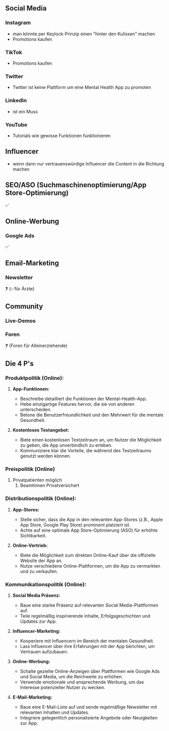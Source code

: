
## Social Media

### Instagram

- man könnte per Keylock-Prinzip einen "hinter den Kulissen" machen
- Promotions kaufen
### TikTok

- Promotions kaufen
### Twitter

- Twitter ist keine Plattform um eine Mental Health App zu promoten
### LinkedIn

- ist ein Muss
### YouTube

- Tutorials wie gewisse Funktionen funktionieren

## Influencer

- wenn dann nur vertrauenswürdige Influencer die Content in die Richtung machen

## SEO/ASO (Suchmaschinenoptimierung/App Store-Optimierung)

✅

## Online-Werbung

### Google Ads

✅

## Email-Marketing

### Newsletter 

❓
(✅für Ärzte)

## Community

### Live-Demos
### Foren

❓ (Foren für Alleinerziehende)


## Die 4 P's

### Produktpolitik (Online):

1. **App-Funktionen:**
    
    - Beschreibe detailliert die Funktionen der Mental-Health-App.
    - Hebe einzigartige Features hervor, die sie von anderen unterscheiden.
    - Betone die Benutzerfreundlichkeit und den Mehrwert für die mentale Gesundheit.
2. **Kostenloses Testangebot:**
    
    - Biete einen kostenlosen Testzeitraum an, um Nutzer die Möglichkeit zu geben, die App unverbindlich zu erleben.
    - Kommuniziere klar die Vorteile, die während des Testzeitraums genutzt werden können.

### Preispolitik (Online)

1. Privatpatienten möglich
	1. Beamtinnen Privatversichert

### Distributionspolitik (Online):

1. **App-Stores:**
    
    - Stelle sicher, dass die App in den relevanten App-Stores (z.B., Apple App Store, Google Play Store) prominent platziert ist.
    - Achte auf eine optimale App Store-Optimierung (ASO) für erhöhte Sichtbarkeit.
2. **Online-Vertrieb:**
    
    - Biete die Möglichkeit zum direkten Online-Kauf über die offizielle Website der App an.
    - Nutze verschiedene Online-Plattformen, um die App zu vermarkten und zu verkaufen.

### Kommunikationspolitik (Online):

1. **Social Media Präsenz:**
    
    - Baue eine starke Präsenz auf relevanten Social Media-Plattformen auf.
    - Teile regelmäßig inspirierende Inhalte, Erfolgsgeschichten und Updates zur App.
2. **Influencer-Marketing:**
    
    - Kooperiere mit Influencern im Bereich der mentalen Gesundheit.
    - Lass Influencer über ihre Erfahrungen mit der App berichten, um Vertrauen aufzubauen.
3. **Online-Werbung:**
    
    - Schalte gezielte Online-Anzeigen über Plattformen wie Google Ads und Social Media, um die Reichweite zu erhöhen.
    - Verwende emotionale und ansprechende Werbung, um das Interesse potenzieller Nutzer zu wecken.
4. **E-Mail-Marketing:**
    
    - Baue eine E-Mail-Liste auf und sende regelmäßige Newsletter mit relevanten Inhalten und Updates.
    - Integriere gelegentlich personalisierte Angebote oder Neuigkeiten zur App.